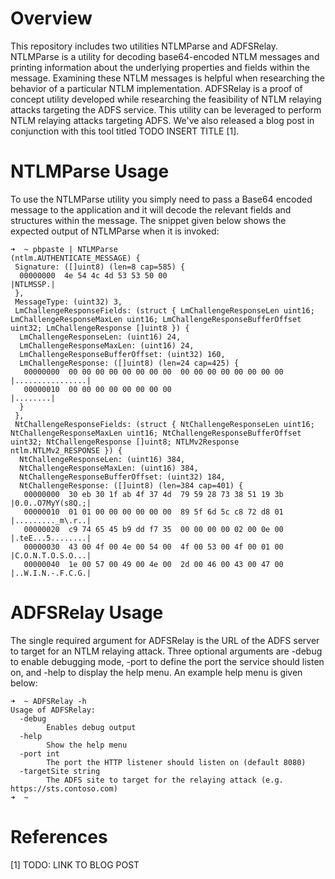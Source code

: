 # Overview 

This repository includes two utilities NTLMParse and ADFSRelay. NTLMParse is a utility for decoding base64-encoded NTLM messages and printing information about the underlying properties and fields within the message. Examining these NTLM messages is helpful when researching the behavior of a particular NTLM implementation. ADFSRelay is a proof of concept utility developed while researching the feasibility of NTLM relaying attacks targeting the ADFS service. This utility can be leveraged to perform NTLM relaying attacks targeting ADFS. We've also released a blog post in conjunction with this tool titled TODO INSERT TITLE [1]. 

# NTLMParse Usage

To use the NTLMParse utility you simply need to pass a Base64 encoded message to the application and it will decode the relevant fields and structures within the message. The snippet given below shows the expected output of NTLMParse when it is invoked:

```
➜  ~ pbpaste | NTLMParse
(ntlm.AUTHENTICATE_MESSAGE) {
 Signature: ([]uint8) (len=8 cap=585) {
  00000000  4e 54 4c 4d 53 53 50 00                           |NTLMSSP.|
 },
 MessageType: (uint32) 3,
 LmChallengeResponseFields: (struct { LmChallengeResponseLen uint16; LmChallengeResponseMaxLen uint16; LmChallengeResponseBufferOffset uint32; LmChallengeResponse []uint8 }) {
  LmChallengeResponseLen: (uint16) 24,
  LmChallengeResponseMaxLen: (uint16) 24,
  LmChallengeResponseBufferOffset: (uint32) 160,
  LmChallengeResponse: ([]uint8) (len=24 cap=425) {
   00000000  00 00 00 00 00 00 00 00  00 00 00 00 00 00 00 00  |................|
   00000010  00 00 00 00 00 00 00 00                           |........|
  }
 },
 NtChallengeResponseFields: (struct { NtChallengeResponseLen uint16; NtChallengeResponseMaxLen uint16; NtChallengeResponseBufferOffset uint32; NtChallengeResponse []uint8; NTLMv2Response ntlm.NTLMv2_RESPONSE }) {
  NtChallengeResponseLen: (uint16) 384,
  NtChallengeResponseMaxLen: (uint16) 384,
  NtChallengeResponseBufferOffset: (uint32) 184,
  NtChallengeResponse: ([]uint8) (len=384 cap=401) {
   00000000  30 eb 30 1f ab 4f 37 4d  79 59 28 73 38 51 19 3b  |0.0..O7MyY(s8Q.;|
   00000010  01 01 00 00 00 00 00 00  89 5f 6d 5c c8 72 d8 01  |........._m\.r..|
   00000020  c9 74 65 45 b9 dd f7 35  00 00 00 00 02 00 0e 00  |.teE...5........|
   00000030  43 00 4f 00 4e 00 54 00  4f 00 53 00 4f 00 01 00  |C.O.N.T.O.S.O...|
   00000040  1e 00 57 00 49 00 4e 00  2d 00 46 00 43 00 47 00  |..W.I.N.-.F.C.G.|
```

# ADFSRelay Usage

The single required argument for ADFSRelay is the URL of the ADFS server to target for an NTLM relaying attack. Three optional arguments are -debug to enable debugging mode, -port to define the port the service should listen on, and -help to display the help menu. An example help menu is given below:

```
➜  ~ ADFSRelay -h
Usage of ADFSRelay:
  -debug
    	Enables debug output
  -help
    	Show the help menu
  -port int
    	The port the HTTP listener should listen on (default 8080)
  -targetSite string
    	The ADFS site to target for the relaying attack (e.g. https://sts.contoso.com)
➜  ~
```

# References
[1] TODO: LINK TO BLOG POST
